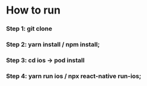 # How to run

### Step 1:  git clone
### Step 2: yarn install / npm install;
### Step 3: cd ios -> pod install
### Step 4: yarn run ios / npx react-native run-ios;


